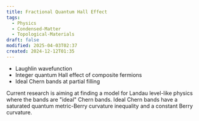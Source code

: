 ```yaml
---
title: Fractional Quantum Hall Effect
tags:
  - Physics
  - Condensed-Matter
  - Topological-Materials
draft: false
modified: 2025-04-03T02:37
created: 2024-12-12T01:35
---
```

- Laughlin wavefunction
- Integer quantum Hall effect of composite fermions
- Ideal Chern bands at partial filling

Current research is aiming at finding a model for Landau level-like physics where the bands are "ideal" Chern bands. Ideal Chern bands have a saturated quantum metric-Berry curvature inequality and a constant Berry curvature.